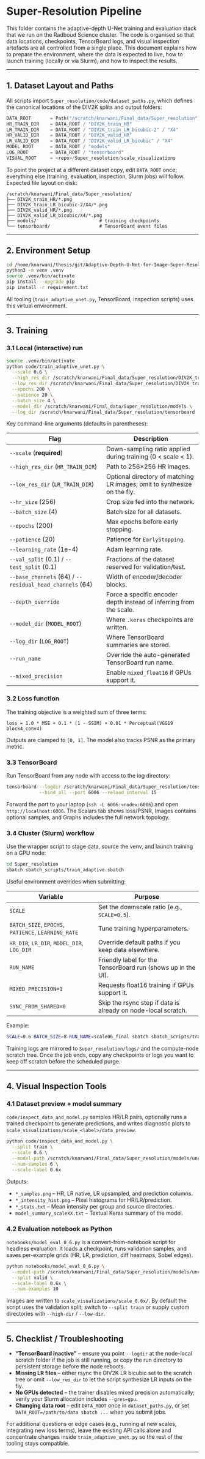# Super-Resolution Pipeline

This folder contains the adaptive-depth U-Net training and evaluation stack that we run on the Radboud Science cluster. The code is organised so that data locations, checkpoints, TensorBoard logs, and visual inspection artefacts are all controlled from a single place. This document explains how to prepare the environment, where the data is expected to live, how to launch training (locally or via Slurm), and how to inspect the results.

---

## 1. Dataset Layout and Paths

All scripts import `Super_resolution/code/dataset_paths.py`, which defines the canonical locations of the DIV2K splits and output folders:

```python
DATA_ROOT       = Path("/scratch/knarwani/Final_data/Super_resolution")
HR_TRAIN_DIR    = DATA_ROOT / "DIV2K_train_HR"
LR_TRAIN_DIR    = DATA_ROOT / "DIV2K_train_LR_bicubic-2" / "X4"
HR_VALID_DIR    = DATA_ROOT / "DIV2K_valid_HR"
LR_VALID_DIR    = DATA_ROOT / "DIV2K_valid_LR_bicubic" / "X4"
MODEL_ROOT      = DATA_ROOT / "models"
LOG_ROOT        = DATA_ROOT / "tensorboard"
VISUAL_ROOT     = <repo>/Super_resolution/scale_visualizations
```

To point the project at a different dataset copy, edit `DATA_ROOT` once; everything else (training, evaluation, inspection, Slurm jobs) will follow. Expected file layout on disk:

```
/scratch/knarwani/Final_data/Super_resolution/
├── DIV2K_train_HR/*.png
├── DIV2K_train_LR_bicubic-2/X4/*.png
├── DIV2K_valid_HR/*.png
├── DIV2K_valid_LR_bicubic/X4/*.png
├── models/                       # training checkpoints
└── tensorboard/                  # TensorBoard event files
```

---

## 2. Environment Setup

```bash
cd /home/knarwani/thesis/git/Adaptive-Depth-U-Net-for-Image-Super-Resolution-Segmentation/Super_resolution
python3 -m venv .venv
source .venv/bin/activate
pip install --upgrade pip
pip install -r requirement.txt
```

All tooling (`train_adaptive_unet.py`, TensorBoard, inspection scripts) uses this virtual environment.

---

## 3. Training

### 3.1 Local (interactive) run

```bash
source .venv/bin/activate
python code/train_adaptive_unet.py \
  --scale 0.6 \
  --high_res_dir /scratch/knarwani/Final_data/Super_resolution/DIV2K_train_HR \
  --low_res_dir /scratch/knarwani/Final_data/Super_resolution/DIV2K_train_LR_bicubic-2/X4 \
  --epochs 200 \
  --patience 20 \
  --batch_size 4 \
  --model_dir /scratch/knarwani/Final_data/Super_resolution/models \
  --log_dir /scratch/knarwani/Final_data/Super_resolution/tensorboard
```

Key command-line arguments (defaults in parentheses):

| Flag | Description |
|------|-------------|
| `--scale` (**required**) | Down-sampling ratio applied during training (0 < scale < 1). |
| `--high_res_dir` (`HR_TRAIN_DIR`) | Path to 256×256 HR images. |
| `--low_res_dir` (`LR_TRAIN_DIR`) | Optional directory of matching LR images; omit to synthesize on the fly. |
| `--hr_size` (256) | Crop size fed into the network. |
| `--batch_size` (4) | Batch size for all datasets. |
| `--epochs` (200) | Max epochs before early stopping. |
| `--patience` (20) | Patience for `EarlyStopping`. |
| `--learning_rate` (1e-4) | Adam learning rate. |
| `--val_split` (0.1) / `--test_split` (0.1) | Fractions of the dataset reserved for validation/test. |
| `--base_channels` (64) / `--residual_head_channels` (64) | Width of encoder/decoder blocks. |
| `--depth_override` | Force a specific encoder depth instead of inferring from the scale. |
| `--model_dir` (`MODEL_ROOT`) | Where `.keras` checkpoints are written. |
| `--log_dir` (`LOG_ROOT`) | Where TensorBoard summaries are stored. |
| `--run_name` | Override the auto-generated TensorBoard run name. |
| `--mixed_precision` | Enable `mixed_float16` if GPUs support it. |

### 3.2 Loss function

The training objective is a weighted sum of three terms:

```
loss = 1.0 * MSE + 0.1 * (1 - SSIM) + 0.01 * Perceptual(VGG19 block4_conv4)
```

Outputs are clamped to `[0, 1]`. The model also tracks PSNR as the primary metric.

### 3.3 TensorBoard

Run TensorBoard from any node with access to the log directory:

```bash
tensorboard --logdir /scratch/knarwani/Final_data/Super_resolution/tensorboard \
            --bind_all --port 6006 --reload_interval 15
```

Forward the port to your laptop (`ssh -L 6006:<node>:6006`) and open `http://localhost:6006`. The Scalars tab shows loss/PSNR, Images contains optional samples, and Graphs includes the full network topology.

### 3.4 Cluster (Slurm) workflow

Use the wrapper script to stage data, source the venv, and launch training on a GPU node:

```bash
cd Super_resolution
sbatch sbatch_scripts/train_adaptive.sbatch
```

Useful environment overrides when submitting:

| Variable | Purpose |
|----------|---------|
| `SCALE` | Set the downscale ratio (e.g., `SCALE=0.5`). |
| `BATCH_SIZE`, `EPOCHS`, `PATIENCE`, `LEARNING_RATE` | Tune training hyperparameters. |
| `HR_DIR`, `LR_DIR`, `MODEL_DIR`, `LOG_DIR` | Override default paths if you keep data elsewhere. |
| `RUN_NAME` | Friendly label for the TensorBoard run (shows up in the UI). |
| `MIXED_PRECISION=1` | Requests float16 training if GPUs support it. |
| `SYNC_FROM_SHARED=0` | Skip the rsync step if data is already on node-local scratch. |

Example:

```bash
SCALE=0.6 BATCH_SIZE=8 RUN_NAME=scale06_final sbatch sbatch_scripts/train_adaptive.sbatch
```

Training logs are mirrored to `Super_resolution/logs/` and the compute-node scratch tree. Once the job ends, copy any checkpoints or logs you want to keep off scratch before the scheduled purge.

---

## 4. Visual Inspection Tools

### 4.1 Dataset preview + model summary

`code/inspect_data_and_model.py` samples HR/LR pairs, optionally runs a trained checkpoint to generate predictions, and writes diagnostic plots to `scale_visualizations/scale_<label>/data_preview`.

```bash
python code/inspect_data_and_model.py \
  --split train \
  --scale 0.6 \
  --model-path /scratch/knarwani/Final_data/Super_resolution/models/unet_adaptive_scale0.60_depth3.keras \
  --num-samples 6 \
  --scale-label 0.6x
```

Outputs:
* `*_samples.png` – HR, LR native, LR upsampled, and prediction columns.
* `*_intensity_hist.png` – Pixel histograms for HR/LR/prediction.
* `*_stats.txt` – Mean intensity per group and source directories.
* `model_summary_scaleXX.txt` – Textual Keras summary of the model.

### 4.2 Evaluation notebook as Python

`notebooks/model_eval_0_6.py` is a convert-from-notebook script for headless evaluation. It loads a checkpoint, runs validation samples, and saves per-example grids (HR, LR, prediction, diff heatmaps, Sobel edges).

```bash
python notebooks/model_eval_0_6.py \
  --model-path /scratch/knarwani/Final_data/Super_resolution/models/unet_adaptive_scale0.60_depth3.keras \
  --split valid \
  --scale-label 0.6x \
  --num-examples 10
```

Images are written to `scale_visualizations/scale_0.6x/`. By default the script uses the validation split; switch to `--split train` or supply custom directories with `--high-dir` / `--low-dir`.

---

## 5. Checklist / Troubleshooting

* **“TensorBoard inactive”** – ensure you point `--logdir` at the node-local scratch folder if the job is still running, or copy the run directory to persistent storage before the node reboots.
* **Missing LR files** – either rsync the DIV2K LR bicubic set to the scratch tree or omit `--low_res_dir` to let the script synthesize LR inputs on the fly.
* **No GPUs detected** – the trainer disables mixed precision automatically; verify your Slurm allocation includes `--gres=gpu`.
* **Changing data root** – edit `DATA_ROOT` once in `dataset_paths.py`, or set `DATA_ROOT=/path/to/data sbatch ...` when you submit jobs.

For additional questions or edge cases (e.g., running at new scales, integrating new loss terms), leave the existing API calls alone and concentrate changes inside `train_adaptive_unet.py` so the rest of the tooling stays compatible.

---
